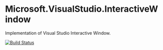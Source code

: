 # Microsoft.VisualStudio.InteractiveWindow

Implementation of Visual Studio Interactive Window. 

[![Build Status](https://dev.azure.com/dnceng/public/_apis/build/status/dotnet/interactive-window/InteractiveWindow%20PR?branchName=main)](https://dev.azure.com/dnceng/public/_build/latest?definitionId=300&branchName=main)
